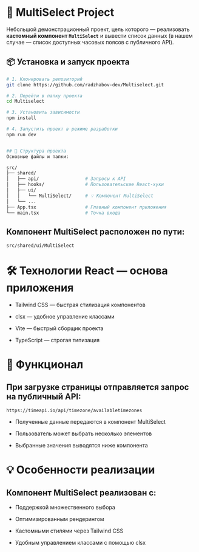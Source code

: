 # 🎯 MultiSelect Project

Небольшой демонстрационный проект, цель которого — реализовать **кастомный компонент `MultiSelect`** и вывести список данных (в нашем случае — список доступных часовых поясов с публичного API).

## 📦 Установка и запуск проекта

```bash
# 1. Клонировать репозиторий
git clone https://github.com/radzhabov-dev/Multiselect.git

# 2. Перейти в папку проекта
cd Multiselect

# 3. Установить зависимости
npm install

# 4. Запустить проект в режиме разработки
npm run dev


## 📂 Структура проекта
Основные файлы и папки:

src/
├── shared/
│   ├── api/                 # Запросы к API
│   ├── hooks/               # Пользовательские React-хуки
│   ├── ui/
│   │   └── MultiSelect/     # 💡 Компонент MultiSelect
│   └── ...
├── App.tsx                  # Главный компонент приложения
└── main.tsx                 # Точка входа

```

## Компонент MultiSelect расположен по пути:
`src/shared/ui/MultiSelect`



# 🛠️ Технологии React — основа приложения

* Tailwind CSS — быстрая стилизация компонентов

* clsx — удобное управление классами

* Vite — быстрый сборщик проекта

* TypeScript — строгая типизация

# 🎯 Функционал
## При загрузке страницы отправляется запрос на публичный API:

`https://timeapi.io/api/timezone/availabletimezones`


* Полученные данные передаются в компонент MultiSelect

* Пользователь может выбрать несколько элементов

* Выбранные значения выводятся ниже компонента

# 💡 Особенности реализации
## Компонент MultiSelect реализован с:

* Поддержкой множественного выбора

* Оптимизированным рендерингом

* Кастомными стилями через Tailwind CSS

* Удобным управлением классами с помощью clsx